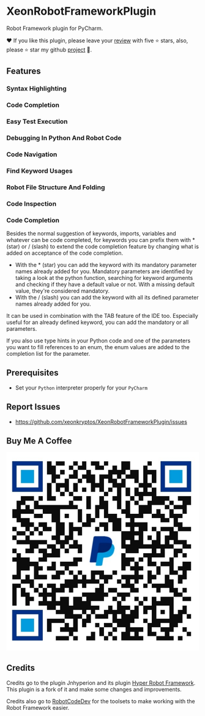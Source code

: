 # XeonRobotFrameworkPlugin
<!-- Plugin description -->
Robot Framework plugin for PyCharm.

❤️ If you like this plugin, please leave your [review](https://plugins.jetbrains.com/plugin/27395-xeon-robotframework-support/reviews/new) with five ⭐ stars, also, please ⭐ star my github [project](https://github.com/xeonkryptos/XeonRobotFrameworkPlugin) 🙏.

## Features
### Syntax Highlighting
### Code Completion
### Easy Test Execution
### Debugging In Python And Robot Code
### Code Navigation
### Find Keyword Usages
### Robot File Structure And Folding
### Code Inspection
### Code Completion

Besides the normal suggestion of keywords, imports, variables and whatever can be code completed, for keywords you can prefix them with
\* (star) or / (slash) to extend the code completion feature by changing what is added on acceptance of the code completion.

* With the \* (star) you can add the keyword with its mandatory parameter names already added for you. Mandatory parameters are identified
by taking a look at the python function, searching for keyword arguments and checking if they have a default value or not. With a missing
default value, they're considered mandatory.
* With the / (slash) you can add the keyword with all its defined parameter names already added for you.

It can be used in combination with the TAB feature of the IDE too. Especially useful for an already defined keyword, you can add the
mandatory or all parameters.

If you also use type hints in your Python code and one of the parameters you want to fill references to an enum, the enum values are added
to the completion list for the parameter.

## Prerequisites
  * Set your `Python` interpreter properly for your `PyCharm`

## Report Issues
  * https://github.com/xeonkryptos/XeonRobotFrameworkPlugin/issues

<!-- Plugin description end -->

## Buy Me A Coffee
![](https://raw.githubusercontent.com/xeonkryptos/XeonRobotFrameworkPlugin/main/docs/imgs/qr.jpg)

## Credits

Credits go to the plugin Jnhyperion and its plugin [Hyper Robot Framework](https://github.com/jnhyperion/HyperRobotFrameworkPlugin). This plugin is a fork of
it and make some changes and improvements.

Credits also go to [RobotCodeDev](https://github.com/robotcodedev/robotcode) for the toolsets to make working with the Robot Framework easier.
